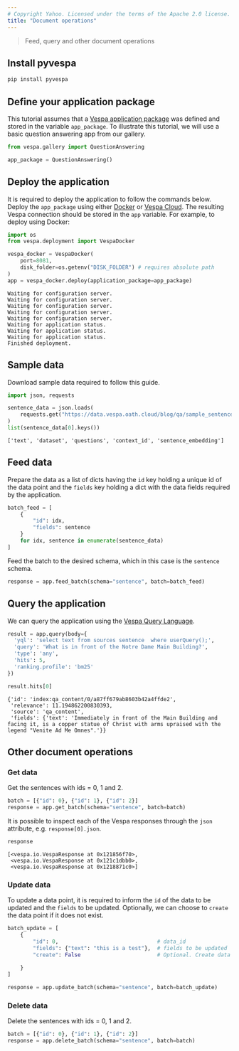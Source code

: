 ```yaml
---
# Copyright Yahoo. Licensed under the terms of the Apache 2.0 license. See LICENSE in the project root.
title: "Document operations"
---
```

> Feed, query and other document operations

## Install pyvespa

```python
pip install pyvespa
```

## Define your application package

This tutorial assumes that a [Vespa application package](https://pyvespa.readthedocs.io/en/latest/create-text-app.html)
was defined and stored in the variable `app_package`.
To illustrate this tutorial, we will use a basic question answering app from our gallery.


```python
from vespa.gallery import QuestionAnswering

app_package = QuestionAnswering()
```

## Deploy the application

It is required to deploy the application to follow the commands below.
Deploy the `app_package` using either [Docker](deploy-vespa-docker)
or [Vespa Cloud](https://cloud.vespa.ai/en/getting-started-python).
The resulting Vespa connection should be stored in the `app` variable.
For example, to deploy using Docker:


```python
import os
from vespa.deployment import VespaDocker

vespa_docker = VespaDocker(
    port=8081, 
    disk_folder=os.getenv("DISK_FOLDER") # requires absolute path
)
app = vespa_docker.deploy(application_package=app_package)
```

    Waiting for configuration server.
    Waiting for configuration server.
    Waiting for configuration server.
    Waiting for configuration server.
    Waiting for configuration server.
    Waiting for application status.
    Waiting for application status.
    Waiting for application status.
    Finished deployment.


## Sample data

Download sample data required to follow this guide.


```python
import json, requests

sentence_data = json.loads(
    requests.get("https://data.vespa.oath.cloud/blog/qa/sample_sentence_data_100.json").text
)
list(sentence_data[0].keys())
```




    ['text', 'dataset', 'questions', 'context_id', 'sentence_embedding']



## Feed data

Prepare the data as a list of dicts having the `id` key holding a unique id of the data point
and the `fields` key holding a dict with the data fields required by the application.


```python
batch_feed = [
    {
        "id": idx, 
        "fields": sentence
    }
    for idx, sentence in enumerate(sentence_data)
]
```

Feed the batch to the desired schema, which in this case is the `sentence` schema.


```python
response = app.feed_batch(schema="sentence", batch=batch_feed)
```

## Query the application

We can query the application using the [Vespa Query Language](../query-language.html).


```python
result = app.query(body={
  'yql': 'select text from sources sentence  where userQuery();',
  'query': 'What is in front of the Notre Dame Main Building?',
  'type': 'any',
  'hits': 5,
  'ranking.profile': 'bm25'
})
```


```python
result.hits[0]
```




    {'id': 'index:qa_content/0/a87ff679ab8603b42a4ffde2',
     'relevance': 11.194862200830393,
     'source': 'qa_content',
     'fields': {'text': 'Immediately in front of the Main Building and facing it, is a copper statue of Christ with arms upraised with the legend "Venite Ad Me Omnes".'}}



## Other document operations

### Get data

Get the sentences with ids = 0, 1 and 2.


```python
batch = [{"id": 0}, {"id": 1}, {"id": 2}]
response = app.get_batch(schema="sentence", batch=batch)
```

It is possible to inspect each of the Vespa responses through the `json` attribute, e.g. `response[0].json`.


```python
response
```




    [<vespa.io.VespaResponse at 0x121856f70>,
     <vespa.io.VespaResponse at 0x121c1dbb0>,
     <vespa.io.VespaResponse at 0x1218871c0>]



### Update data

To update a data point, it is required to inform the `id` of the data to be updated and the `fields` to be updated.
Optionally, we can choose to `create` the data point if it does not exist.


```python
batch_update = [
    {
        "id": 0,                               # data_id
        "fields": {"text": "this is a test"},  # fields to be updated
        "create": False                        # Optional. Create data point if not exist, default to False.
        
    }
]
```


```python
response = app.update_batch(schema="sentence", batch=batch_update)
```

### Delete data

Delete the sentences with ids = 0, 1 and 2.


```python
batch = [{"id": 0}, {"id": 1}, {"id": 2}]
response = app.delete_batch(schema="sentence", batch=batch)
```

